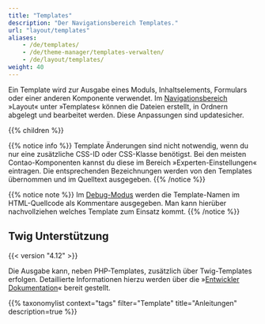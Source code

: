 ```yaml
---
title: "Templates"
description: "Der Navigationsbereich Templates."
url: "layout/templates"
aliases:
    - /de/templates/
    - /de/theme-manager/templates-verwalten/
    - /de/layout/templates/    
weight: 40
---
```


Ein Template wird zur Ausgabe eines Moduls, Inhaltselements, Formulars oder einer anderen Komponente 
verwendet. Im 
[Navigationsbereich](../../administrationsbereich/aufruf-und-aufbau-des-backends/#der-navigationsbereich) »Layout« 
unter »Templates« können die Dateien erstellt, in Ordnern abgelegt und bearbeitet werden. Diese Anpassungen sind updatesicher.

{{% children %}}

{{% notice info %}}
Template Änderungen sind nicht notwendig, wenn du nur eine zusätzliche CSS-ID oder CSS-Klasse benötigst. Bei den meisten 
Contao-Komponenten kannst du diese im Bereich »Experten-Einstellungen« eintragen. Die entsprechenden Bezeichnungen 
werden von den Templates übernommen und im Quelltext ausgegeben.
{{% /notice %}}

{{% notice note %}}
Im [Debug-Modus](../../system/debug-modus/) werden die Template-Namen im HTML-Quellcode als Kommentare ausgegeben. 
Man kann hierüber nachvollziehen welches Template zum Einsatz kommt.
{{% /notice %}}


## Twig Unterstützung

{{< version "4.12" >}}

Die Ausgabe kann, neben PHP-Templates, zusätzlich über Twig-Templates erfolgen. Detaillierte Informationen hierzu 
werden über die »[Entwickler Dokumentation](https://docs.contao.org/dev/framework/templates/twig/)« bereit gestellt.

{{% taxonomylist context="tags" filter="Template" title="Anleitungen" description=true %}}

